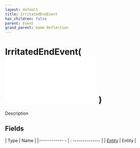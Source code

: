 ```yaml
---
layout: default
title: IrritatedEndEvent
has_children: false
parent: Event
grand_parent: Game Reflection
---
```

# IrritatedEndEvent( ![ EntityEventBase ](game-reflection/events/entity_event_base.md) )
Description 

## Fields
| Type | Name |
|:------------ - | : -------------- |
| [Entity](game-reflection/classes/entity.md) | Entity |
